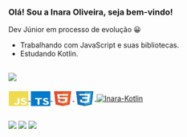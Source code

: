 ### Olá! Sou a Inara Oliveira, seja bem-vindo!

Dev Júnior em processo de evolução 😀
- Trabalhando com JavaScript e suas bibliotecas.
- Estudando Kotlin.

##

<div align="left">
  <a href="https://github.com/inaraoliv">
  <img height="180em" src="https://github-readme-stats.vercel.app/api?username=inaraoliv&show_icons=true&theme=dracula&include_all_commits=true&count_private=true"/>
</div>

<div style="display: inline_block"><br>
  <img align="center" alt="Inara-Js" height="30" width="40" src="https://raw.githubusercontent.com/devicons/devicon/master/icons/javascript/javascript-plain.svg">
  <img align="center" alt="Inara-Ts" height="30" width="40" src="https://raw.githubusercontent.com/devicons/devicon/master/icons/typescript/typescript-plain.svg">
  <img align="center" alt="Inara-HTML" height="30" width="40" src="https://raw.githubusercontent.com/devicons/devicon/master/icons/html5/html5-original.svg">
  <img align="center" alt="inara-CSS" height="30" width="40" src="https://raw.githubusercontent.com/devicons/devicon/master/icons/css3/css3-original.svg">
  <img align="center" alt="Inara-Kotlin" height="30" width="40" src="https://cdn.jsdelivr.net/gh/devicons/devicon/icons/kotlin/kotlin-original.svg">
</div>  
  
  ##
  
<div>
  <a href="https://www.instagram.com/inara__i/" target="_blank"><img src="https://img.shields.io/badge/-Instagram-%23E4405F?style=for-the-badge&logo=instagram&logoColor=white" target="_blank"></a> 
  <a href = "mailto:inara.aom@gmail.com"><img src="https://img.shields.io/badge/-Gmail-%23333?style=for-the-badge&logo=gmail&logoColor=white" target="_blank"></a>
  <a href="https://www.linkedin.com/in/inara-aom/" target="_blank"><img src="https://img.shields.io/badge/-LinkedIn-%230077B5?style=for-the-badge&logo=linkedin&logoColor=white" target="_blank"></a> 
</div>
  
  
           
          
